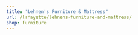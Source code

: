 ```yaml
---
title: "Lehnen's Furniture & Mattress"
url: /lafayette/lehnens-furniture-and-mattress/
shop: furniture
---
```

